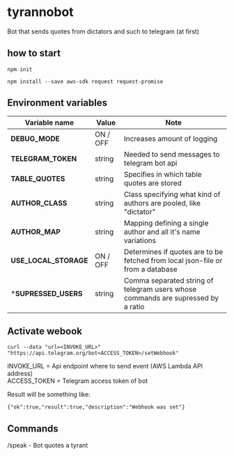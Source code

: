 # tyrannobot
Bot that sends quotes from dictators and such to telegram (at first)

## how to start

```
npm init
```

```
npm install --save aws-sdk request request-promise
```
## Environment variables

Variable name | Value | Note
--- | --- | ---
**DEBUG_MODE** | ON / OFF | Increases amount of logging
**TELEGRAM_TOKEN** | string | Needed to send messages to telegram bot api
**TABLE_QUOTES** | string | Specifies in which table quotes are stored
**AUTHOR_CLASS** | string | Class specifying what kind of authors are pooled, like "dictator"
**AUTHOR_MAP** | string | Mapping defining a single author and all it's name variations
**USE_LOCAL_STORAGE** | ON / OFF | Determines if quotes are to be fetched from local json-file or from a database
***SUPRESSED_USERS** | string | Comma separated string of telegram users whose commands are supressed by a ratio

## Activate webook

```
curl --data "url=<INVOKE_URL>" "https://api.telegram.org/bot<ACCESS_TOKEN>/setWebhook"
```

INVOKE_URL = Api endpoint where to send event (AWS Lambda API address)<br />
ACCESS_TOKEN = Telegram access token of bot

Result will be something like:

```
{"ok":true,"result":true,"description":"Webhook was set"}
```

## Commands

/speak - Bot quotes a tyrant